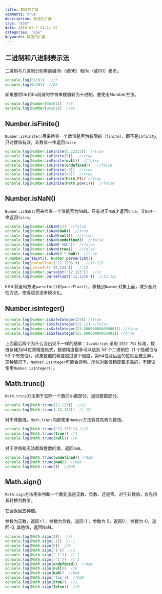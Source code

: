 ```yaml
---
title: 数值的扩展
comments: true
description: 数值的扩展
tags: "ES6"
date: 2016-04-7 23:11:34
categories: "ES6"
keywords: 数值的扩展
---
```


## 二进制和八进制表示法

二进制与八进制分别用前缀0b（或0B）和0o（或0O）表示。

```js
console.log(0b101)   //5
console.log(0o101)  //65
```

如果要将0b和0o前缀的字符串数值转为十进制，要使用Number方法。

```js
console.log(Number(0b101))  //5
console.log(Number(0o101))  //65
```

## Number.isFinite()

`Number.isFinite()`用来检查一个数值是否为有限的（`finite`），即不是`Infinity`,只对数值有效，非数值一律返回`false`

```js
console.log(Number.isFinite(5.22222))  //true
console.log(Number.isFinite(5))   //true
console.log(Number.isFinite(null))  //false
console.log(Number.isFinite(undefined))   //false
console.log(Number.isFinite(-0))  //true
console.log(Number.isFinite(+0))  //true
console.log(Number.isFinite(Math.PI)) //true
console.log(Number.isFinite(Math.pow(2)))  //false
```

## Number.isNaN()

`Number.isNaN()`用来检查一个值是否为NaN。只有对于`NaN`才返回`true`，非`NaN`一律返回`false`。

```js
console.log(Number.isNaN(1))  //false
console.log(Number.isNaN(NaN))  //true
console.log(Number.isNaN(null))  //false
console.log(Number.isNaN(undefined))  //false
console.log(Number.isNaN('hbb'))  //false
console.log(Number.isNaN(true))   //false
console.log(Number.isNaN(9 * NaN))  //true
4.Number.parseInt(), Number.parseFloat()
console.log(parseFloat('12.123$'))   //12.123
console.log(parseInt('12.123'))   //12
console.log(Number.parseInt('12.123'))  //12
console.log(Number.parseFloat('12.123$'))  //12.123
```

ES6 将全局方法`parseInt()`和`parseFloat()`，移植到`Number`对象上面，减少全局性方法，使得语言逐步模块化。

## Number.isInteger()

```js
console.log(Number.isSafeInteger(25)) //true
console.log(Number.isSafeInteger(25.1)) //false
console.log(Number.isSafeInteger(25.000000000000001)) //false
console.log(Number.isSafeInteger(25.00000000000001)) //true
```

上面最后两个为什么会出现不一样的结果：`JavaScript` 采用 `IEEE 754` 标准，数值存储为64位双精度格式，数值精度最多可以达到 53 个二进制位（1 个隐藏位与 52 个有效位）。如果数值的精度超过这个限度，第54位及后面的位就会被丢弃，这种情况下，`Number.isInteger`可能会误判。所以对数值精度要求高的，不建议使用`Number.isInteger()`。

## Math.trunc()

`Math.trunc`方法用于去除一个数的小数部分，返回整数部分。

```js
console.log(Math.trunc(12.123))  //12
console.log(Math.trunc(-12.123))  //-12
```

对于非数值，`Math.trunc`内部使用`Number`方法将其先转为数值。

```js
console.log(Math.trunc('12.123')) //12
console.log(Math.trunc(true)) //1
console.log(Math.trunc(null)) //0 
```

对于空值和无法截取整数的值，返回`NaN`。

```js
console.log(Math.trunc(undefined)) //NaN
console.log(Math.trunc(NaN))  //NaN
console.log(Math.trunc())  //NaN
```

## Math.sign()

`Math.sign`方法用来判断一个数到底是正数、负数、还是零。对于非数值，会先将其转换为数值。

它会返回五种值。

参数为正数，返回+1；
参数为负数，返回-1；
参数为 0，返回0；
参数为-0，返回-0;
其他值，返回NaN。

```js
console.log(Math.sign(1))   //1
console.log(Math.sign(-1))  //-1
console.log(Math.sign(0))  //0
console.log(Math.sign('1'))  //1 
console.log(Math.sign('-1'))  //-1
console.log(Math.sign(-'1'))  //-1
console.log(Math.sign(undefined))  //NaN
console.log(Math.sign(null))  //0
console.log(Math.sign(NaN))  //NaN
console.log(Math.sign('foo'))  //NaN
console.log(Math.sign(true))  //1
console.log(Math.sign(false))  //0
```

